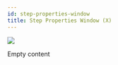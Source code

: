 ```yaml
---
id: step-properties-window
title: Step Properties Window (X)
---
```


![](/products/rocktomate/assets/ui/step-properties-window.png)

Empty content